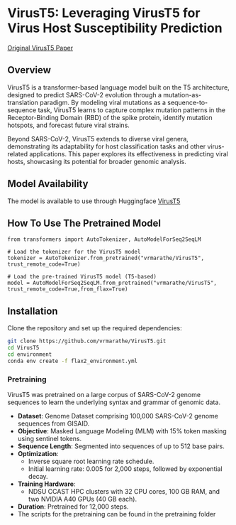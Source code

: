 # VirusT5: Leveraging VirusT5 for Virus Host Susceptibility Prediction   
[Original VirusT5 Paper](https://github.com/vrmarathe/VirusT5)
## Overview 
VirusT5 is a transformer-based language model built on the T5 architecture, designed to predict SARS-CoV-2 evolution through a mutation-as-translation paradigm. By modeling viral mutations as a sequence-to-sequence task, VirusT5 learns to capture complex mutation patterns in the Receptor-Binding Domain (RBD) of the spike protein, identify mutation hotspots, and forecast future viral strains.

Beyond SARS-CoV-2, VirusT5 extends to diverse viral genera, demonstrating its adaptability for host classification tasks and other virus-related applications. This paper explores its effectiveness in predicting viral hosts, showcasing its potential for broader genomic analysis.

## Model Availability
The model is available to use through Huggingface [VirusT5](https://huggingface.co/vrmarathe/VirusT5)
## How To Use The Pretrained Model
```
from transformers import AutoTokenizer, AutoModelForSeq2SeqLM

# Load the tokenizer for the VirusT5 model
tokenizer = AutoTokenizer.from_pretrained("vrmarathe/VirusT5", trust_remote_code=True)

# Load the pre-trained VirusT5 model (T5-based)
model = AutoModelForSeq2SeqLM.from_pretrained("vrmarathe/VirusT5", trust_remote_code=True,from_flax=True)
```
## Installation  
Clone the repository and set up the required dependencies:  
```bash  
git clone https://github.com/vrmarathe/VirusT5.git
cd VirusT5
cd environment
conda env create -f flax2_environment.yml
```

### Pretraining  
VirusT5 was pretrained on a large corpus of SARS-CoV-2 genome sequences to learn the underlying syntax and grammar of genomic data.  
- **Dataset**: Genome Dataset comprising 100,000 SARS-CoV-2 genome sequences from GISAID.  
- **Objective**: Masked Language Modeling (MLM) with 15% token masking using sentinel tokens.  
- **Sequence Length**: Segmented into sequences of up to 512 base pairs.  
- **Optimization**:  
  - Inverse square root learning rate schedule.  
  - Initial learning rate: 0.005 for 2,000 steps, followed by exponential decay.  
- **Training Hardware**:  
  - NDSU CCAST HPC clusters with 32 CPU cores, 100 GB RAM, and two NVIDIA A40 GPUs (40 GB each).  
- **Duration**: Pretrained for 12,000 steps.
- The scripts for the pretraining can be found in the pretraining folder  


